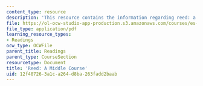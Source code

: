 ```yaml
---
content_type: resource
description: 'This resource contains the information regarding reed: a middle course.'
file: https://ol-ocw-studio-app-production.s3.amazonaws.com/courses/es-291-learning-seminar-experiments-in-education-spring-2003/12f407263a1ca264d8ba263fadd2baab_MITES_291S03_reed_mid.pdf
file_type: application/pdf
learning_resource_types:
- Readings
ocw_type: OCWFile
parent_title: Readings
parent_type: CourseSection
resourcetype: Document
title: 'Reed: A Middle Course'
uid: 12f40726-3a1c-a264-d8ba-263fadd2baab
---
```

